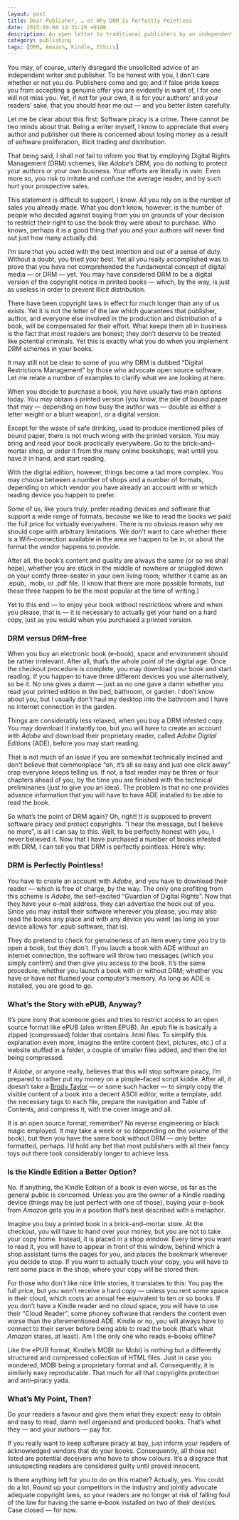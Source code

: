 ```yaml
---
layout: post
title: Dear Publisher, … or Why DRM Is Perfectly Pointless
date: 2015-09-08 14:31:29 +0100
description: An open letter to traditional publishers by an independent writer, reader, and publisher.
category: publishing
tags: [DRM, Amazon, Kindle, Ethics]
---
```

You may, of course, utterly disregard the unsolicited advice of an independent writer and publisher. To be honest with you, I don’t care whether or not you do. Publishers come and go; and if false pride keeps you from accepting a genuine offer you are evidently in want of, I for one will not miss you. Yet, if not for your own, it is for your authors’ and your readers’ sake, that you should hear me out — and you better listen carefully.<!--more-->

Let me be clear about this first: Software piracy is a crime. There cannot be two minds about that. Being a writer myself, I know to appreciate that every author and publisher out there is concerned about losing money as a result of software proliferation, illicit trading and distribution.

That being said, I shall not fail to inform you that by employing Digital Rights Management (<abbr>DRM</abbr>) schemes, like <em>Adobe</em>’s <abbr>DRM</abbr>, you do nothing to protect your authors or your own business. Your efforts are literally in vain. Even more so, you risk to irritate and confuse the average reader, and by such hurt your prospective sales.

This statement is difficult to support, I know. All you rely on is the number of sales you already made. What you don’t know, however, is the number of people who decided against buying from you on grounds of your decision to restrict their right to use the book they were about to purchase. Who knows, perhaps it is a good thing that you and your authors will never find out just how many actually did.

I’m sure that you acted with the best intention and out of a sense of duty. Without a doubt, you tried your best. Yet all you really accomplished was to prove that you have not comprehended the fundamental concept of digital media — or <abbr>DRM</abbr> — yet. You may have considered <abbr>DRM</abbr> to be a digital version of the copyright notice in printed books — which, by the way, is just as useless in order to prevent illicit distribution.

There have been copyright laws in effect for much longer than any of us exists. Yet it is not the letter of the law which guarantees that publisher, author, and everyone else involved in the production and distribution of a book, will be compensated for their effort. What keeps them all in business is the fact that most readers are honest; they don’t deserve to be treated like potential criminals. Yet this is exactly what you do when you implement <abbr>DRM</abbr> schemes in your books.

It may still not be clear to some of you why <abbr>DRM</abbr> is dubbed “Digital Restrictions Management” by those who advocate open source software. Let me relate a number of examples to clarify what we are looking at here.

When you decide to purchase a book, you have usually two main options today. You may obtain a printed version (you know, the pile of bound paper that may — depending on how busy the author was — double as either a letter weight or a blunt weapon), or a digital version.

Except for the waste of safe drinking, used to produce mentioned piles of bound paper, there is not much wrong with the printed version. You may bring and read your book practically everywhere. Go to the brick–and–mortar shop, or order it from the many online bookshops, wait untill you have it in hand, and start reading.

With the digital edition, however, things become a tad more complex. You may choose between a number of shops and a number of formats, depending on which vendor you have already an account with or which reading device you happen to prefer.

Some of us, like yours truly, prefer reading devices and software that support a wide range of formats, because we like to read the books we paid the full price for virtually everywhere. There is no obvious reason why we should cope with arbitrary limitations. We don’t want to care whether there is a <abbr>Wifi</abbr>–connection available in the area we happen to be in, or about the format the vendor happens to provide.

After all, the book’s content and quality are always the same (or so we shall hope), whether you are stuck in the middle of nowhere or snuggled down on your comfy three–seater in your own living room; whether it came as an <abbr>.epub</abbr>, <abbr>.mobi</abbr>, or <abbr>.pdf</abbr> file. (I know that there are more possible formats, but these three happen to be the most popular at the time of writing.)

Yet to this end — to enjoy your book without restrictions where and when you please, that is — it is necessary to actually get your hand on a hard copy, just as you would when you purchased a printed version.

<h3><abbr>DRM</abbr> versus <abbr>DRM</abbr>–free</h3>
When you buy an electronic book (e–book), space and environment should be rather irrelevant. After all, that’s the whole point of the digital age. Once the checkout procedure is complete, you may download your book and start reading. If you happen to have three different devices you use alternatively, so be it. No one gives a damn — just as no one gave a damn whether you read your printed edition in the bed, bathroom, or garden. I don’t know about you, but I usually don’t haul my desktop into the bathroom and I have no internet connection in the garden.

Things are considerably less relaxed, when you buy a <abbr>DRM</abbr> infested copy. You may download it instantly too, but you will have to create an account with <em>Adobe</em> and download their proprietary reader, called <em>Adobe Digital Editions</em> (<abbr>ADE</abbr>), before you may start reading.

That is not much of an issue if you are somewhat technically inclined and don’t believe that commonplace “oh, it’s all so easy and just one click away” crap everyone keeps telling us. If not, a fast reader may be three or four chapters ahead of you, by the time you are finished with the technical preliminaries (just to give you an idea). The problem is that no one provides advance information that you will have to have <abbr>ADE</abbr> installed to be able to read the book.

So what’s the point of <abbr>DRM</abbr> again? Oh, right! It is supposed to prevent software piracy and protect copyrights. “I hear the message, but I believe no more”, is all I can say to this. Well, to be perfectly honest with you, I never believed it. Now that I have purchased a number of books infested with <abbr>DRM</abbr>, I can tell you that <abbr>DRM</abbr> is perfectly pointless. Here’s why:

<h3><abbr>DRM</abbr> is Perfectly Pointless!</h3>
You have to create an account with <em>Adobe</em>, and you have to download their reader — which is free of charge, by the way. The only one profiting from this scheme is <em>Adobe</em>, the self–excited “Guardian of Digital Rights”. Now that they have your e–mail address, they can advertise the heck out of you. Since you may install their software wherever you please, you may also read the books any place and with any device you want (as long as your device allows for <abbr>.epub</abbr> software, that is).

They do pretend to check for genuineness of an item every time you try to open a book, but they don’t. If you lauch a book with <abbr>ADE</abbr> without an internet connection, the software will throw two messages (which you simply confirm) and then give you access to the book. It’s the same procedure, whether you launch a book with or without <abbr>DRM</abbr>; whether you have or have not flushed your computer’s memory. As long as <abbr>ADE</abbr> is installed, you are good to go.

<h3>What’s the Story with <abbr>ePUB</abbr>, Anyway?</h3>
It’s pure irony that someone goes and tries to restrict access to an open source format like <abbr>ePUB</abbr> (also written <abbr>EPUB</abbr>). An <abbr>.epub</abbr> file is basically a zipped (compressed) folder that contains .html files. To simplify this explanation even more, imagine the entire content (text, pictures, etc.) of a website stuffed in a folder, a couple of smaller files added, and then the lot being compressed.

If <em>Adobe</em>, or anyone really, believes that this will stop software piracy, I’m prepared to rather put my money on a pimple–faced script kiddie. After all, it doesn’t take a <a rel="external" title="Check out the Brody Taylor series by Ian Sutherland" href="https://ianhsutherland.com/brody-taylor-thriller-series/">Brody Taylor</a> — or some such hacker — to simply copy the visible content of a book into a decent <abbr>ASCII</abbr> editor, write a template, add the necessary tags to each file, prepare the navigation and Table of Contents, and compress it, with the cover image and all.

It is an open source format, remember? No reverse engineering or black magic employed. It may take a week or so (depending on the volume of the book), but then you have the same book without <abbr>DRM</abbr> — only better formatted, perhaps. I’d hold any bet that most publishers with all their fancy toys out there took considerably longer to achieve less.

<h3>Is the Kindle Edition a Better Option?</h3>
No. If anything, the Kindle Edition of a book is even worse, as far as the general public is concerned. Unless you are the owner of a Kindle reading device (things may be just perfect with one of those), buying your e–book from <em>Amazon</em> gets you in a position that’s best described with a metaphor.

Imagine you buy a printed book in a brick–and–mortar store. At the checkout, you will have to hand over your money, but you are not to take your copy home. Instead, it is placed in a shop window. Every time you want to read it, you will have to appear in front of this window, behind which a shop assistant turns the pages for you, and places the bookmark wherever you decide to stop. If you want to actually touch your copy, you will have to rent some place in the shop, where your copy will be stored then.

For those who don’t like nice little stories, it translates to this: You pay the full price, but you won’t receive a hard copy — unless you rent some space in their cloud, which costs an annual fee equivalent to ten or so books. If you don’t have a Kindle reader and no cloud space, you will have to use their “Cloud Reader”, some phoney software that renders the content even worse than the aforementioned <abbr>ADE</abbr>. Kindle or no, you will always have to connect to their server before being able to read the book (that’s what <em>Amazon</em> states, at least). Am I the only one who reads e–books offline?

Like the <abbr>ePUB</abbr> format, Kindle’s <abbr>MOBI</abbr> (or Mobi) is nothing but a differently structured and compressed collection of HTML files. Just in case you wondered, <abbr>MOBI</abbr> being a proprietary format and all. Consequently, it is similarly easy reproducable. That much for all that copyrights protection and anti–piracy yada.

<h3>What’s My Point, Then?</h3>
Do your readers a favour and give them what they expect: easy to obtain and easy to read, damn well organised and produced books. That’s what they — and your authors — pay for.

If you really want to keep software piracy at bay, just inform your readers of acknowledged vendors that do your books. Consequently, all those not listed are potential deceivers who have to show colours. It’s a disgrace that unsuspecting readers are considered guilty until proved innocent.

Is there anything left for you to do on this matter? Actually, yes. You could do a lot. Round up your competitors in the industry and jointly advocate adequate copyright laws, so your readers are no longer at risk of falling foul of the law for having the same e–book installed on two of their devices. Case closed — for now.
